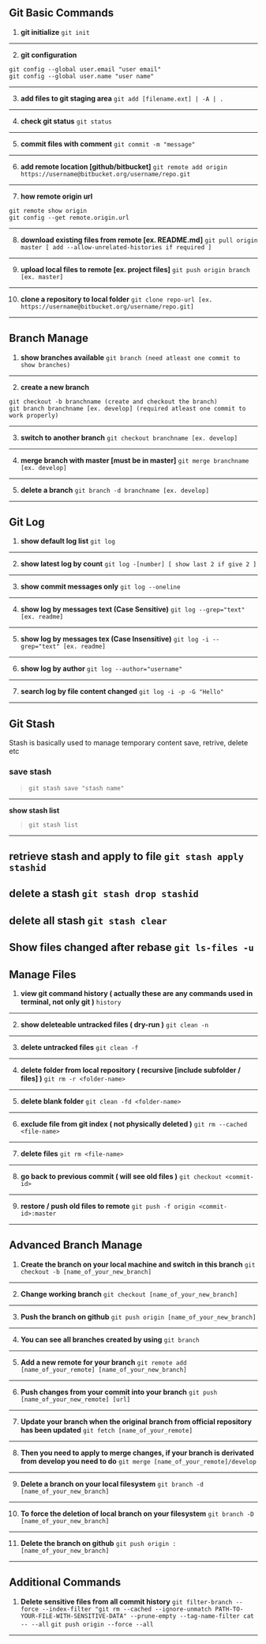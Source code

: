 ## Git Basic Commands

1. **git initialize**
```git init```
-----------------------------------------------------------------------------------
2. **git configuration**
```
git config --global user.email "user email"
git config --global user.name "user name"
```
-----------------------------------------------------------------------------------
3. **add files to git staging area**
```git add [filename.ext] | -A | .```
-----------------------------------------------------------------------------------
4. **check git status**
```git status```
-----------------------------------------------------------------------------------
5. **commit files with comment**
```git commit -m "message"```
-----------------------------------------------------------------------------------
6. **add remote location [github/bitbucket]**
```git remote add origin https://username@bitbucket.org/username/repo.git```
-----------------------------------------------------------------------------------
7. **how remote origin url**
```
git remote show origin
git config --get remote.origin.url
```
-----------------------------------------------------------------------------------
8. **download existing files from remote [ex. README.md]**
```git pull origin master [ add --allow-unrelated-histories if required ]```
-----------------------------------------------------------------------------------
9. **upload local files to remote [ex. project files]**
```git push origin branch [ex. master]```
-----------------------------------------------------------------------------------
10. **clone a repository to local folder**
```git clone repo-url [ex. https://username@bitbucket.org/username/repo.git]```
-----------------------------------------------------------------------------------

## Branch Manage

1. **show branches available**
```git branch (need atleast one commit to show branches)```
-----------------------------------------------------------------------------------
2. **create a new branch**
```
git checkout -b branchname (create and checkout the branch)
git branch branchname [ex. develop] (required atleast one commit to work properly)
```
-----------------------------------------------------------------------------------
3. **switch to another branch**
```git checkout branchname [ex. develop]```
-----------------------------------------------------------------------------------
4. **merge branch with master [must be in master]**
```git merge branchname [ex. develop]```
-----------------------------------------------------------------------------------
5. **delete a branch**
```git branch -d branchname [ex. develop]```
-----------------------------------------------------------------------------------

## Git Log

1. **show default log list**
```git log```
-----------------------------------------------------------------------------------
2. **show latest log by count**
```git log -[number] [ show last 2 if give 2 ]```
-----------------------------------------------------------------------------------
3. **show commit messages only**
```git log --oneline```
-----------------------------------------------------------------------------------
4. **show log by messages text (Case Sensitive)**
```git log --grep="text" [ex. readme]```
-----------------------------------------------------------------------------------
5. **show log by messages tex (Case Insensitive)**
```git log -i --grep="text" [ex. readme]```
-----------------------------------------------------------------------------------
6. **show log by author**
```git log --author="username"```
-----------------------------------------------------------------------------------
7. **search log by file content changed**
```git log -i -p -G "Hello"```
-----------------------------------------------------------------------------------

## Git Stash

Stash is basically used to manage temporary content save, retrive, delete etc

### **save stash** </br>
> ```git stash save "stash name"```
-----------------------------------------------------------------------------------
**show stash list** </br>
> ```git stash list```
-----------------------------------------------------------------------------------
**retrieve stash and apply to file**
```git stash apply stashid```
-----------------------------------------------------------------------------------
**delete a stash**
```git stash drop stashid```
-----------------------------------------------------------------------------------
**delete all stash**
```git stash clear```
-----------------------------------------------------------------------------------
**Show files changed after rebase**
```git ls-files -u```
-----------------------------------------------------------------------------------
## Manage Files

1. **view git command history ( actually these are any commands used in terminal, not only git )**
```history```
-----------------------------------------------------------------------------------
2. **show deleteable untracked files ( dry-run )**
```git clean -n```
-----------------------------------------------------------------------------------
3. **delete untracked files**
```git clean -f```
-----------------------------------------------------------------------------------
4. **delete folder from local repository ( recursive [include subfolder / files] )**
```git rm -r <folder-name>```
-----------------------------------------------------------------------------------
5. **delete blank folder**
```git clean -fd <folder-name>```
-----------------------------------------------------------------------------------
6. **exclude file from git index ( not physically deleted )**
```git rm --cached <file-name>```
-----------------------------------------------------------------------------------
7. **delete files**
```git rm <file-name>```
-----------------------------------------------------------------------------------
8. **go back to previous commit ( will see old files )**
```git checkout <commit-id>```
-----------------------------------------------------------------------------------
9. **restore / push old files to remote**
```git push -f origin <commit-id>:master```
-----------------------------------------------------------------------------------

## Advanced Branch Manage

1. **Create the branch on your local machine and switch in this branch**
```git checkout -b [name_of_your_new_branch]```
-----------------------------------------------------------------------------------
2. **Change working branch**
```git checkout [name_of_your_new_branch]```
-----------------------------------------------------------------------------------
3. **Push the branch on github**
```git push origin [name_of_your_new_branch]```
-----------------------------------------------------------------------------------
4. **You can see all branches created by using**
```git branch```
-----------------------------------------------------------------------------------
5. **Add a new remote for your branch**
```git remote add [name_of_your_remote] [name_of_your_new_branch]```
-----------------------------------------------------------------------------------
6. **Push changes from your commit into your branch**
```git push [name_of_your_new_remote] [url]```
-----------------------------------------------------------------------------------
7. **Update your branch when the original branch from official repository has been updated**
```git fetch [name_of_your_remote]```
-----------------------------------------------------------------------------------
8. **Then you need to apply to merge changes, if your branch is derivated from develop you need to do**
```git merge [name_of_your_remote]/develop```
-----------------------------------------------------------------------------------
9. **Delete a branch on your local filesystem**
```git branch -d [name_of_your_new_branch]```
-----------------------------------------------------------------------------------
10. **To force the deletion of local branch on your filesystem**
```git branch -D [name_of_your_new_branch]```
-----------------------------------------------------------------------------------
11. **Delete the branch on github**
```git push origin :[name_of_your_new_branch]```
-----------------------------------------------------------------------------------

## Additional Commands

1. **Delete sensitive files from all commit history**
```git filter-branch --force --index-filter "git rm --cached --ignore-unmatch PATH-TO-YOUR-FILE-WITH-SENSITIVE-DATA" --prune-empty --tag-name-filter cat -- --all```
```git push origin --force --all```
-----------------------------------------------------------------------------------